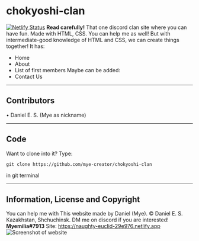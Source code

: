 # chokyoshi-clan
[![Netlify Status](https://api.netlify.com/api/v1/badges/1d644bdd-a321-4588-ba20-12a8dd385d37/deploy-status)](https://app.netlify.com/sites/naughty-euclid-29e976/deploys)
**Read carefully!**
That one discord clan site where you can have fun. Made with HTML, CSS.
You can help me as well! But with intermediate-good knowledge of HTML and CSS, we can create things together!
It has:
+ Home
+ About
+ List of first members
Maybe can be added:
+ Contact Us

---

## Contributors
• Daniel E. S. (Mye as nickname)

---

## Code
Want to clone into it? Type:
``` git
git clone https://github.com/mye-creator/chokyoshi-clan
```
in git terminal

---

## Information, License and Copyright

You can help me with
This website made by Daniel (Mye).
© Daniel E. S. Kazakhstan, Shchuchinsk.
DM me on discord if you are interested! **Myemilia#7913**
Site: https://naughty-euclid-29e976.netlify.app
![Screenshot of website](https://cdn.discordapp.com/attachments/415496000761757696/766577701150130186/20201016_142548.jpg)
